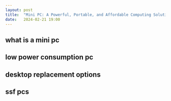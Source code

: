 ```yaml
---
layout: post
title:  "Mini PC: A Powerful, Portable, and Affordable Computing Solution"
date:   2024-02-21 19:00
---
```

## what is a mini pc

## low power consumption pc

## desktop replacement options

## ssf pcs